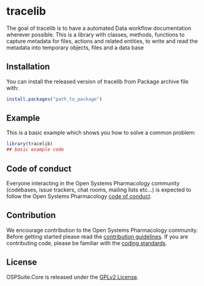 # tracelib

<!-- badges: start -->
<!-- badges: end -->

The goal of tracelib is to have a automated Data workflow documentation wherever possible. This is a library with classes, methods, functions to capture metadata for files, actions and related entities, to write and read the metadata into temporary objects, files and a data base

## Installation

You can install the released version of tracelib from Package archive file with:

``` r
install.packages("path_to_package")
```

## Example

This is a basic example which shows you how to solve a common problem:

``` r
library(tracelib)
## basic example code

```

## Code of conduct
Everyone interacting in the Open Systems Pharmacology community (codebases, issue trackers, chat rooms, mailing lists etc...) is expected to follow the Open Systems Pharmacology [code of conduct](https://github.com/Open-Systems-Pharmacology/Suite/blob/master/CODE_OF_CONDUCT.md).

## Contribution
We encourage contribution to the Open Systems Pharmacology community. Before getting started please read the [contribution guidelines](https://github.com/Open-Systems-Pharmacology/Suite/blob/master/CONTRIBUTING.md). If you are contributing code, please be familiar with the [coding standards](https://github.com/Open-Systems-Pharmacology/Suite/blob/master/CODING_STANDARDS.md).

## License
OSPSuite.Core is released under the [GPLv2 License](LICENSE).
